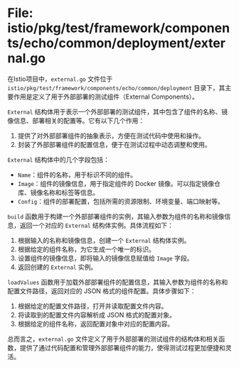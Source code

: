 # File: istio/pkg/test/framework/components/echo/common/deployment/external.go

在Istio项目中，`external.go` 文件位于 `istio/pkg/test/framework/components/echo/common/deployment` 目录下，其主要作用是定义了用于外部部署的测试组件（External Components）。

`External` 结构体用于表示一个外部部署的测试组件，其中包含了组件的名称、镜像信息、部署相关的配置等。它有以下几个作用：

1. 提供了对外部部署组件的抽象表示，方便在测试代码中使用和操作。
2. 封装了外部部署组件的配置信息，便于在测试过程中动态调整和使用。

`External` 结构体中的几个字段包括：
- `Name`：组件的名称，用于标识不同的组件。
- `Image`：组件的镜像信息，用于指定组件的 Docker 镜像。可以指定镜像仓库、镜像名称和标签等信息。
- `Config`：组件的部署配置，包括所需的资源限制、环境变量、端口映射等。

`build` 函数用于构建一个外部部署组件的实例，其输入参数为组件的名称和镜像信息，返回一个对应的 `External` 结构体实例。具体流程如下：
1. 根据输入的名称和镜像信息，创建一个 `External` 结构体实例。
2. 根据给定的组件名称，为它生成一个唯一的标识。
3. 设置组件的镜像信息，即将输入的镜像信息赋值给 `Image` 字段。
4. 返回创建的 `External` 实例。

`loadValues` 函数用于加载外部部署组件的配置信息，其输入参数为组件的名称和配置文件路径，返回对应的 JSON 格式的组件配置。具体步骤如下：
1. 根据给定的配置文件路径，打开并读取配置文件内容。
2. 将读取到的配置文件内容解析成 JSON 格式的配置对象。
3. 根据给定的组件名称，返回配置对象中对应的配置内容。

总而言之，`external.go` 文件定义了用于外部部署的测试组件的结构体和相关函数，提供了通过代码配置和管理外部部署组件的能力，使得测试过程更加便捷和灵活。

